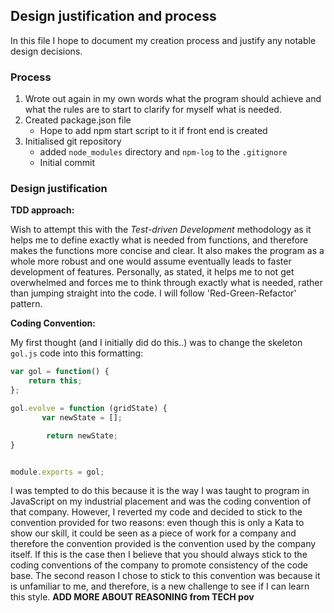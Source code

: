 ## Design justification and process

In this file I hope to document my creation process and justify any notable design decisions.

### Process

1. Wrote out again in my own words what the program should achieve and what the rules are to start to clarify for myself what is needed.
2. Created package.json file
    - Hope to add npm start script to it if front end is created
3. Initialised git repository
    - added `node_modules` directory and `npm-log` to the `.gitignore`
    - Initial commit

### Design justification

**TDD approach:**

Wish to attempt this with the _Test-driven Development_ methodology as it helps me to define exactly what is needed from functions, and therefore makes the functions more concise and clear. It also makes the program as a whole more robust and one would assume eventually leads to faster development of features. Personally, as stated, it helps me to not get overwhelmed and forces me to think through exactly what is needed, rather than jumping straight into the code. I will follow 'Red-Green-Refactor' pattern.

**Coding Convention:**

My first thought (and I initially did do this..) was to change the skeleton `gol.js` code into this formatting:

```javascript
var gol = function() {
    return this;
};

gol.evolve = function (gridState) {
       var newState = [];

        return newState;
}


module.exports = gol;
```
I was tempted to do this because it is the way I was taught to program in JavaScript on my industrial placement and was the coding convention of that company. However, I reverted my code and decided to stick to the convention provided for two reasons: even though this is only a Kata to show our skill, it could be seen as a piece of work for a company and therefore the convention provided is the convention used by the company itself. If this is the case then I believe that you should always stick to the coding conventions of the company to promote consistency of the code base. The second reason I chose to stick to this convention was because it is unfamiliar to me, and therefore, is a new challenge to see if I can learn this style. **ADD MORE ABOUT REASONING from TECH pov**
